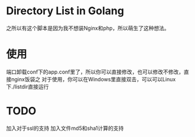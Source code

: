# Directory List in Golang
之所以有这个脚本是因为我不想装Nginx和php，所以萌生了这种想法。
# 使用
端口卸载conf下的app.conf里了，所以你可以直接修改，也可以修改不修改，直接nginx饭袋之
对于使用，你可以在Windows里直接双击，可以可以Linux下./listdir直接运行

# TODO
加入对于ssl的支持
加入文件md5和sha1计算的支持